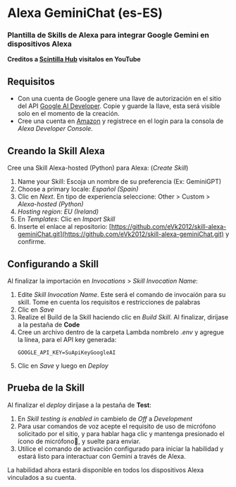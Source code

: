# Alexa GeminiChat (es-ES)
### Plantilla de Skills de Alexa para integrar Google Gemini en dispositivos Alexa

**Creditos a [Scintilla Hub](https://www.youtube.com/@scintillahub) visitalos en YouTube**

## Requisitos

* Con una cuenta de Google genere una llave de autorización en el sitio del API [Google AI Developer](https://ai.google.dev/). Copie y guarde la llave, esta será visible solo en el momento de la creación.
* Cree una cuenta en [Amazon](https://www.amazon.com/ap/signin?openid.pape.preferred_auth_policies=Singlefactor&clientContext=132-2293245-7926858&openid.pape.max_auth_age=7200000&openid.return_to=https%3A%2F%2Fdeveloper.amazon.com%2Falexa%2Fconsole%2Fask&openid.identity=http%3A%2F%2Fspecs.openid.net%2Fauth%2F2.0%2Fidentifier_select&openid.assoc_handle=amzn_dante_us&openid.mode=checkid_setup&marketPlaceId=ATVPDKIKX0DER&openid.claimed_id=http%3A%2F%2Fspecs.openid.net%2Fauth%2F2.0%2Fidentifier_select&openid.ns=http%3A%2F%2Fspecs.openid.net%2Fauth%2F2.0&) y registrece en el login para la consola de _Alexa Developer Console_.

## Creando la Skill Alexa
Cree una Skill Alexa-hosted (Python) para Alexa: (_Create Skill_)

1. Name your Skill: Escoja un nombre de su preferencia (Ex: GeminiGPT)
2. Choose a primary locale: _Español (Spain)_
3. Clic en _Next_. En tipo de experiencia seleccione: Other > Custom > _Alexa-hosted (Python)_
4. _Hosting region_: _EU (Ireland)_
5. En _Templates_: Clic en _Import Skill_
6. Inserte el enlace al repositorio: [https://github.com/eVk2012/skill-alexa-geminiChat.git](https://github.com/eVk2012/skill-alexa-geminiChat.git) y confirme.

## Configurando a Skill
Al finalizar la importación en _Invocations_ > _Skill Invocation Name_:
1. Edite _Skill Invocation Name_. Este será el comando de invocaión para su skill. Tome en cuenta los requisitos e restricciones de palabras
2. Clic en _Save_
3. Realize el Build de la Skill haciendo clic en _Build Skill_. Al finalizar, diríjase a la pestaña de **Code**
4. Cree un archivo dentro de la carpeta Lambda nombrelo _.env_ y agregue la línea, para el API key generada:
   ```shell
   GOOGLE_API_KEY=SuApiKeyGoogleAI
   ```
5. Clic en _Save_ y luego en _Deploy_
   
## Prueba de la Skill
Al finalizar el _deploy_ diríjase a la pestaña de **Test**:
1. En _Skill testing is enabled in_ cambielo de _Off_ a _Development_
2. Para usar comandos de voz acepte el requisito de uso de micrófono solicitado por el sitio, y para hablar haga clic y mantenga presionado el ícono de micrófono🎤, y suelte para enviar.
3. Utilice el comando de activación configurado para iniciar la habilidad y estará listo para interactuar con Gemini a través de Alexa.

La habilidad ahora estará disponible en todos los dispositivos Alexa vinculados a su cuenta.
